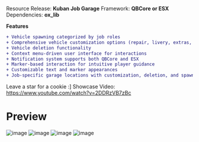 Resource Release: **Kuban Job Garage**
Framework: **QBCore or ESX**
Dependencies: **ox_lib**

**Features**
```diff
+ Vehicle spawning categorized by job roles
+ Comprehensive vehicle customization options (repair, livery, extras, color, plate)
+ Vehicle deletion functionality
+ Context menu-driven user interface for interactions
+ Notification system supports both QBCore and ESX
+ Marker-based interaction for intuitive player guidance
+ Customizable text and marker appearances
+ Job-specific garage locations with customization, deletion, and spawn points
```

Leave a star for a cookie :]
Showcase Video: https://www.youtube.com/watch?v=2DDRzVB7zBc
# Preview 
![image](https://cdn.discordapp.com/attachments/1188428710580330627/1255326631837306911/jobgarage.png?ex=667cb987&is=667b6807&hm=34e01349d36b6c99c11dc82f4f73e0f2cf18e65906ef380faab387b3a994b808&)
![image](https://cdn.discordapp.com/attachments/1188428710580330627/1255333993742598296/image.png?ex=667cc063&is=667b6ee3&hm=92cb152ef68ef6db2ab45b69b1ddc196a65a4a0b4b16ba860ed2a0984c11e75a&)
![image](https://cdn.discordapp.com/attachments/1188428710580330627/1255334108259680306/image.png?ex=667cc07e&is=667b6efe&hm=2f5a43c82b0da6696b6c3f9d89ae73b52a27e13cf3dc1bd4f2c6fd6b7f2cdc94&)
![image](https://cdn.discordapp.com/attachments/1188428710580330627/1255334263201599518/image.png?ex=667cc0a3&is=667b6f23&hm=409e1bb2e4b355e9593fe2938c308b8849868adb65f13ee8164b35895527125b&)

